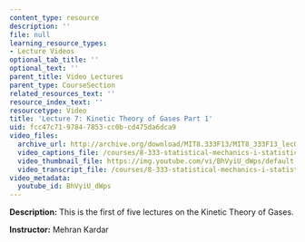 ```yaml
---
content_type: resource
description: ''
file: null
learning_resource_types:
- Lecture Videos
optional_tab_title: ''
optional_text: ''
parent_title: Video Lectures
parent_type: CourseSection
related_resources_text: ''
resource_index_text: ''
resourcetype: Video
title: 'Lecture 7: Kinetic Theory of Gases Part 1'
uid: fcc47c71-9784-7853-cc0b-cd475da6dca9
video_files:
  archive_url: http://archive.org/download/MIT8.333F13/MIT8_333F13_lec07_300k.mp4
  video_captions_file: /courses/8-333-statistical-mechanics-i-statistical-mechanics-of-particles-fall-2013/4b8cb9743f985a2d896b95a2d8878802_BhVyiU_dWps.vtt
  video_thumbnail_file: https://img.youtube.com/vi/BhVyiU_dWps/default.jpg
  video_transcript_file: /courses/8-333-statistical-mechanics-i-statistical-mechanics-of-particles-fall-2013/058ba7e6ebb0f65b84efa51d568e001f_BhVyiU_dWps.pdf
video_metadata:
  youtube_id: BhVyiU_dWps
---
```


**Description:** This is the first of five lectures on the Kinetic Theory of Gases.

**Instructor:** Mehran Kardar
